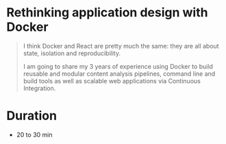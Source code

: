 # Rethinking application design with Docker

> I think Docker and React are pretty much the same: they are all about state, isolation and reproducibility.
>
> I am going to share my 3 years of experience using Docker to build reusable and modular content analysis pipelines, command line and build tools as well as  scalable web applications via Continuous Integration.

# Duration

- 20 to 30 min
